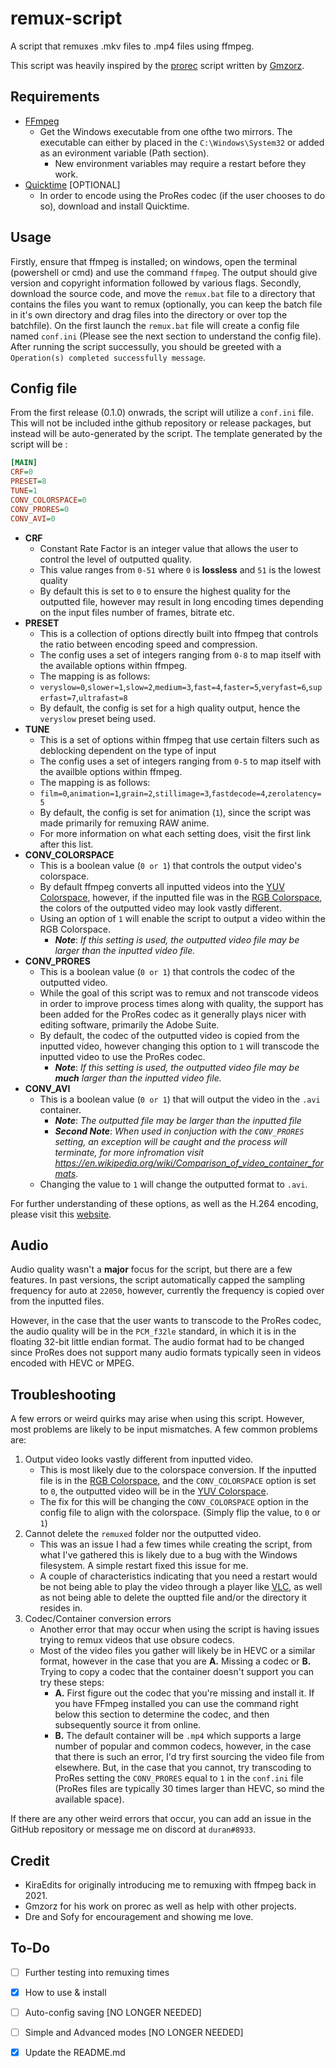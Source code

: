 # remux-script

A script that remuxes .mkv files to .mp4 files using ffmpeg.

This script was heavily inspired by the [prorec](https://github.com/gmzorz/prerecs) script written by [Gmzorz](https://github.com/gmzorz).

## Requirements

-   [FFmpeg](https://ffmpeg.org/download.html)
    -   Get the Windows executable from one ofthe two mirrors. The executable can either by placed in the `C:\Windows\System32` or added as an evironment variable (Path section).
        -   New environment variables may require a restart before they work.
-   [Quicktime](https://support.apple.com/kb/dl837?locale=en_US) [OPTIONAL]
    -   In order to encode using the ProRes codec (if the user chooses to do so), download and install Quicktime.

## Usage

Firstly, ensure that ffmpeg is installed; on windows, open the terminal (powershell or cmd) and use the command `ffmpeg`. The output should give version and copyright information followed by various flags. Secondly, download the source code, and move the `remux.bat` file to a directory that contains the files you want to remux (optionally, you can keep the batch file in it's own directory and drag files into the directory or over top the batchfile). On the first launch the `remux.bat` file will create a config file named `conf.ini` (Please see the next section to understand the config file). After running the script successully, you should be greeted with a `Operation(s) completed successfully message`.



## Config file

From the first release (0.1.0) onwrads, the script will utilize a `conf.ini` file. This will not be included inthe github repository or release packages, but instead will be auto-generated by the script. The template generated by the script will be :

```ini
[MAIN]
CRF=0
PRESET=8
TUNE=1
CONV_COLORSPACE=0
CONV_PRORES=0
CONV_AVI=0
```
-   **CRF** 
    -   Constant Rate Factor is an integer value that allows the user to control the level of outputted quality. 
    -   This value ranges from `0-51` where `0` is **lossless** and `51` is the lowest quality
    -   By default this is set to `0` to ensure the highest quality for the outputted file, however may result in long encoding times depending on the input files number of frames, bitrate etc.
-   **PRESET**
    -   This is a collection of options directly built into ffmpeg that controls the ratio between encoding speed and compression.
    -   The config uses a set of integers ranging from `0-8` to map itself with the available options within ffmpeg. 
    -   The mapping is as follows:
    -   `veryslow=0`,`slower=1`,`slow=2`,`medium=3`,`fast=4`,`faster=5`,`veryfast=6`,`superfast=7`,`ultrafast=8`
    -   By default, the config is set for a high quality output, hence the `veryslow` preset being used.
-   **TUNE**
    -   This is a set of options within ffmpeg that use certain filters such as deblocking dependent on the type of input
    -   The config uses a set of integers ranging from `0-5` to map itself with the availble options within ffmpeg.
    -   The mapping is as follows:
    -   `film=0`,`animation=1`,`grain=2`,`stillimage=3`,`fastdecode=4`,`zerolatency=5`
    -   By default, the config is set for animation (`1`), since the script was made primarily for remuxing RAW anime.
    -   For more information on what each setting does, visit the first link after this list.
-   **CONV_COLORSPACE**
    -   This is a boolean value (`0 or 1`) that controls the output video's colorspace.
    -   By default ffmpeg converts all inputted videos into the [YUV Colorspace](https://en.wikipedia.org/wiki/YUV), however, if the inputted file was in the [RGB Colorspace](https://en.wikipedia.org/wiki/RGB_color_model), the colors of the outputted video may look vastly different.
    -   Using an option of `1` will enable the script to output a video within the RGB Colorspace.
        -   ***Note***: *If this setting is used, the outputted video file may be larger than the inputted video file.*
-   **CONV_PRORES**
    -   This is a boolean value (`0 or 1`) that controls the codec of the outputted video.
    -   While the goal of this script was to remux and not transcode videos in order to improve process times along with quality, the support has been added for the ProRes codec as it generally plays nicer with editing software, primarily the Adobe Suite.
    -   By default, the codec of the outputted video is copied from the inputted video, however changing this option to `1` will transcode the inputted video to use the ProRes codec.
        -   ***Note***: *If this setting is used, the outputted video file may be **much** larger than the inputted video file.*
-   **CONV_AVI**
    -   This is a boolean value (`0 or 1`) that will output the video in the `.avi` container.
        -   ***Note***: *The outputted file may be larger than the inputted file*
        -   ***Second Note***: *When used in conjuction with the `CONV_PRORES` setting, an exception will be caught and the process will terminate, for more infromation visit https://en.wikipedia.org/wiki/Comparison_of_video_container_formats*.
    -   Changing the value to `1` will change the outputted format to `.avi`.

For further understanding of these options, as well as the H.264 encoding, please visit this [website](https://trac.ffmpeg.org/wiki/Encode/H.264).

## Audio

Audio quality wasn't a **major** focus for the script, but there are a few features. In past versions, the script automatically capped the sampling frequency for auto at `22050`, however, currently the frequency is copied over from the inputted files.

However, in the case that the user wants to transcode to the ProRes codec, the audio quality will be in the `PCM_f32le` standard, in which it is in the floating 32-bit little endian format. The audio format had to be changed since ProRes does not support many audio formats typically seen in videos encoded with HEVC or MPEG.

## Troubleshooting

A few errors or weird quirks may arise when using this script. However, most problems are likely to be input mismatches. A few common problems are:

1.  Output video looks vastly different from inputted video.
    -   This is most likely due to the colorspace conversion. If the inputted file is in the [RGB Colorspace](https://en.wikipedia.org/wiki/RGB_color_model), and the `CONV_COLORSPACE` option is set to `0`, the outputted video will be in the [YUV Colorspace](https://en.wikipedia.org/wiki/YUV).
    -   The fix for this will be changing the `CONV_COLORSPACE` option in the config file to align with the colorspace. (Simply flip the value, to `0` or `1`)
2.  Cannot delete the `remuxed` folder nor the outputted video.
    -   This was an issue I had a few times while creating the script, from what I've gathered this is likely due to a bug with the Windows filesystem. A simple restart fixed this issue for me.
    -   A couple of characteristics indicating that you need a restart would be not being able to play the video through a player like [VLC](https://www.videolan.org/vlc/), as well as not being able to delete the ouptted file and/or the directory it resides in.
3.  Codec/Container conversion errors
    -   Another error that may occur when using the script is having issues trying to remux videos that use obsure codecs.
    -   Most of the video files you gather will likely be in HEVC or a similar format, however in the case that you are **A.** Missing a codec or **B.** Trying to copy a codec that the container doesn't support you can try these steps:
        -   **A.** First figure out the codec that you're missing and install it. If you have FFmpeg installed you can use the command right below this section to determine the codec, and then subsequently source it from online.
        -   **B.** The default container will be `.mp4` which supports a large number of popular and common codecs, however, in the case that there is such an error, I'd try first sourcing the video file from elsewhere. But, in the case that you cannot, try transcoding to ProRes setting the `CONV_PRORES` equal to `1` in the `conf.ini` file (ProRes files are typically 30 times larger than HEVC, so mind the available space).

If there are any other weird errors that occur, you can add an issue in the GitHub repository or message me on discord at `duran#8933`. 

## Credit

-   KiraEdits for originally introducing me to remuxing with ffmpeg back in 2021.
-   Gmzorz for his work on prorec as well as help with other projects.
-   Dre and Sofy for encouragement and showing me love.

## To-Do

-   [ ] Further testing into remuxing times
-   [x] How to use & install
-   [ ] Auto-config saving [NO LONGER NEEDED]
-   [ ] Simple and Advanced modes [NO LONGER NEEDED]
-   [x] Update the README.md


